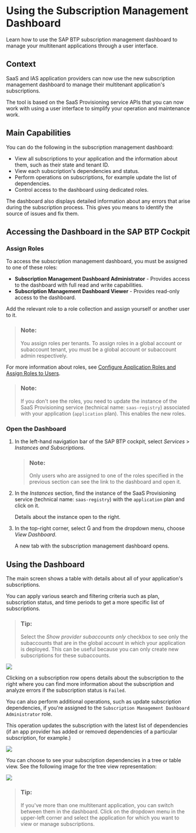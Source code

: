 <!-- loio434be695f9e946ccb4c28911dd1e16d0 -->

<link rel="stylesheet" type="text/css" href="../css/sap-icons.css"/>

# Using the Subscription Management Dashboard

Learn how to use the SAP BTP subscription management dashboard to manage your multitenant applications through a user interface.



<a name="loio434be695f9e946ccb4c28911dd1e16d0__section_itk_wfd_5qb"/>

## Context

SaaS and IAS application providers can now use the new subscription management dashboard to manage their multitenant application's subscriptions.

The tool is based on the SaaS Provisioning service APIs that you can now work with using a user interface to simplify your operation and maintenance work.



<a name="loio434be695f9e946ccb4c28911dd1e16d0__section_epl_tzg_gkb"/>

## Main Capabilities

You can do the following in the subscription management dashboard:

-   View all subscriptions to your application and the information about them, such as their state and tenant ID.
-   View each subscription's dependencies and status.
-   Perform operations on subscriptions, for example update the list of dependencies.
-   Control access to the dashboard using dedicated roles.

The dashboard also displays detailed information about any errors that arise during the subscription process. This gives you means to identify the source of issues and fix them.



<a name="loio434be695f9e946ccb4c28911dd1e16d0__section_ut1_kwv_nqb"/>

## Accessing the Dashboard in the SAP BTP Cockpit



### Assign Roles

To access the subscription management dashboard, you must be assigned to one of these roles:

-   **Subscription Management Dashboard Administrator** - Provides access to the dashboard with full read and write capabilities.
-   **Subscription Management Dashboard Viewer** - Provides read-only access to the dashboard.

Add the relevant role to a role collection and assign yourself or another user to it.

> ### Note:  
> You assign roles per tenants. To assign roles in a global account or subaccount tenant, you must be a global account or subaccount admin respectively.

For more information about roles, see [Configure Application Roles and Assign Roles to Users](https://help.sap.com/viewer/65de2977205c403bbc107264b8eccf4b/Cloud/en-US/56a71531fc154717bf221f9e293ba215.html).

> ### Note:  
> If you don't see the roles, you need to update the instance of the SaaS Provisioning service \(technical name: `saas-registry`\) associated with your application \(`application` plan\). This enables the new roles.



### Open the Dashboard

1.  In the left-hand navigation bar of the SAP BTP cockpit, select *Services* \> *Instances and Subscriptions*.

    > ### Note:  
    > Only users who are assigned to one of the roles specified in the previous section can see the link to the dashboard and open it.

2.  In the *Instances* section, find the instance of the SaaS Provisioning service \(technical name: `saas-registry`\) with the `application` plan and click on it.

    Details about the instance open to the right.

3.  In the top-right corner, select <span class="SAP-icons-V5"></span> and from the dropdown menu, choose *View Dashboard*.

    A new tab with the subscription management dashboard opens.




<a name="loio434be695f9e946ccb4c28911dd1e16d0__section_rbk_myv_nqb"/>

## Using the Dashboard

The main screen shows a table with details about all of your application's subscriptions.

You can apply various search and filtering criteria such as plan, subscription status, and time periods to get a more specific list of subscriptions.

> ### Tip:  
> Select the *Show provider subaccounts only* checkbox to see only the subaccounts that are in the global account in which your application is deployed. This can be useful because you can only create new subscriptions for these subaccounts.

![](images/For_Dashboard1_c5bee05.png)

Clicking on a subscription row opens details about the subscription to the right where you can find more information about the subscription and analyze errors if the subscription status is `Failed`.

You can also perform additional operations, such as update subscription dependencies, if you're assigned to the `Subscription Management Dashboard Administrator` role.

This operation updates the subscription with the latest list of dependencies \(if an app provider has added or removed dependencies of a particular subscription, for example.\)

![](images/For_Dashboard2_9b943b5.png)

You can choose to see your subscription dependencies in a tree or table view. See the following image for the tree view representation:

![](images/For_Dashboard3_8ff2261.png)

> ### Tip:  
> If you've more than one multitenant application, you can switch between them in the dashboard. Click on the dropdown menu in the upper-left corner and select the application for which you want to view or manage subscriptions.

